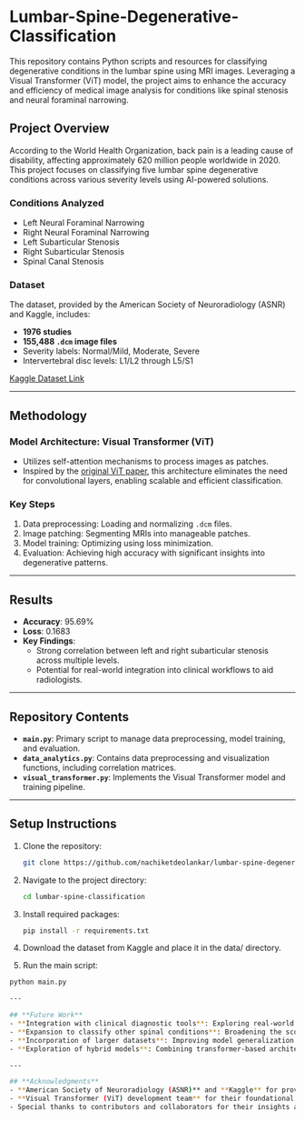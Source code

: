 # Lumbar-Spine-Degenerative-Classification

This repository contains Python scripts and resources for classifying degenerative conditions in the lumbar spine using MRI images. Leveraging a Visual Transformer (ViT) model, the project aims to enhance the accuracy and efficiency of medical image analysis for conditions like spinal stenosis and neural foraminal narrowing.

## Project Overview

According to the World Health Organization, back pain is a leading cause of disability, affecting approximately 620 million people worldwide in 2020. This project focuses on classifying five lumbar spine degenerative conditions across various severity levels using AI-powered solutions.

### Conditions Analyzed
- Left Neural Foraminal Narrowing
- Right Neural Foraminal Narrowing
- Left Subarticular Stenosis
- Right Subarticular Stenosis
- Spinal Canal Stenosis

### Dataset
The dataset, provided by the American Society of Neuroradiology (ASNR) and Kaggle, includes:
- **1976 studies**
- **155,488 `.dcm` image files**
- Severity labels: Normal/Mild, Moderate, Severe
- Intervertebral disc levels: L1/L2 through L5/S1

[Kaggle Dataset Link](https://www.kaggle.com/competitions/rsna-2024-lumbar-spine-degenerative-classification)

---

## Methodology

### Model Architecture: Visual Transformer (ViT)
- Utilizes self-attention mechanisms to process images as patches.
- Inspired by the [original ViT paper](https://arxiv.org/abs/2010.11929), this architecture eliminates the need for convolutional layers, enabling scalable and efficient classification.

### Key Steps
1. Data preprocessing: Loading and normalizing `.dcm` files.
2. Image patching: Segmenting MRIs into manageable patches.
3. Model training: Optimizing using loss minimization.
4. Evaluation: Achieving high accuracy with significant insights into degenerative patterns.

---

## Results
- **Accuracy**: 95.69%
- **Loss**: 0.1683
- **Key Findings**:
  - Strong correlation between left and right subarticular stenosis across multiple levels.
  - Potential for real-world integration into clinical workflows to aid radiologists.

---

## Repository Contents
- **`main.py`**: Primary script to manage data preprocessing, model training, and evaluation.
- **`data_analytics.py`**: Contains data preprocessing and visualization functions, including correlation matrices.
- **`visual_transformer.py`**: Implements the Visual Transformer model and training pipeline.

---

## Setup Instructions
1. Clone the repository:
   ```bash
   git clone https://github.com/nachiketdeolankar/lumbar-spine-degenerative-classification.git

2. Navigate to the project directory:
   ```bash
   cd lumbar-spine-classification

3. Install required packages:
   ```bash
   pip install -r requirements.txt

4. Download the dataset from Kaggle and place it in the data/ directory.

5. Run the main script:
  ```bash
  python main.py

---

## **Future Work**
- **Integration with clinical diagnostic tools**: Exploring real-world applications to assist radiologists in diagnostic workflows.
- **Expansion to classify other spinal conditions**: Broadening the scope to include additional conditions and severities.
- **Incorporation of larger datasets**: Improving model generalization and robustness with more diverse datasets.
- **Exploration of hybrid models**: Combining transformer-based architectures with convolutional neural networks (CNNs) for enhanced feature extraction.

---

## **Acknowledgments**
- **American Society of Neuroradiology (ASNR)** and **Kaggle** for providing the dataset and organizing the competition.
- **Visual Transformer (ViT) development team** for their foundational research ([ViT paper](https://arxiv.org/abs/2010.11929)).
- Special thanks to contributors and collaborators for their insights and support in advancing this project.

  
